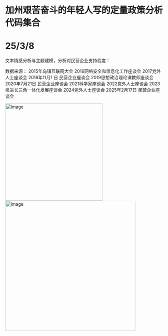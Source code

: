 # 加州艰苦奋斗的年轻人写的定量政策分析代码集合

# 25/3/8

文本情感分析与主题建模，分析对民营企业支持程度：

数据来源：
2015年乌镇互联网大会
2016网络安全和信息化工作座谈会
2017党外人士座谈会
2018年11月1 日 民营企业座谈会
2019思想政治理论课教师座谈会
2020年7月21日 民营企业座谈会
2021科学家座谈会
2022党外人士座谈会
2023推进长三角一体化发展座谈会
2024党外人士座谈会
2025年2月17日 民营企业座谈会

<img width="311" alt="image" src="https://github.com/user-attachments/assets/1aa4187e-46ff-45dc-be58-e2e30ab0677a" />

<img width="416" alt="image" src="https://github.com/user-attachments/assets/60f2a654-7d0b-49c8-9b27-b8a162e08408" />



